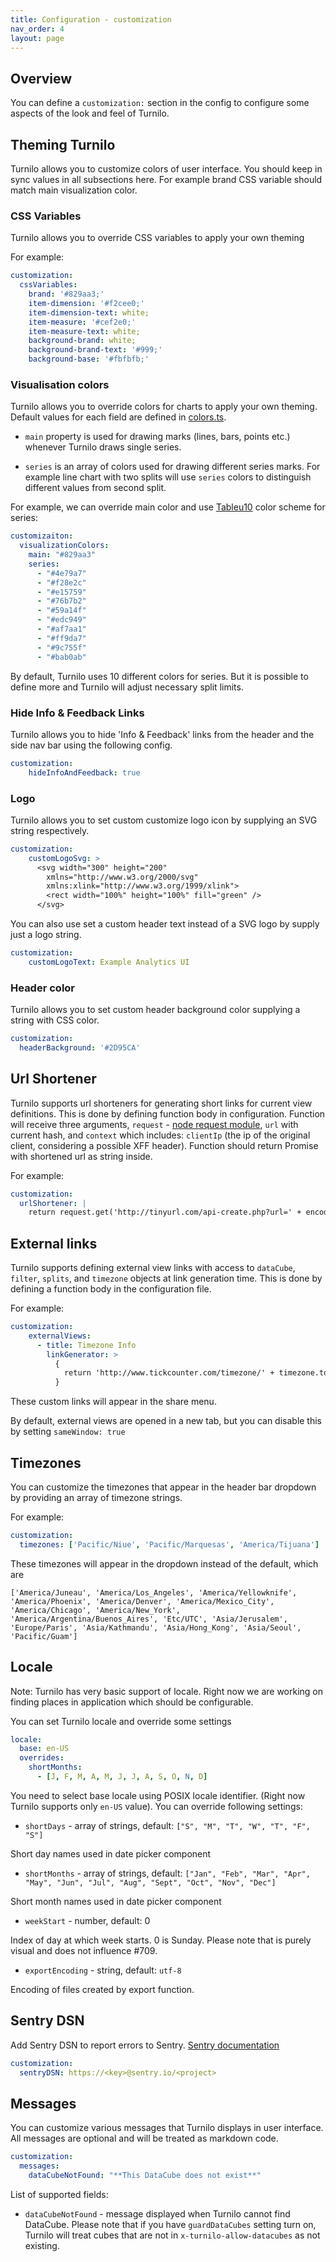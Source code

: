 ```yaml
---
title: Configuration - customization
nav_order: 4
layout: page
---
```


## Overview

You can define a `customization:` section in the config to configure some aspects of the look and feel of Turnilo.

## Theming Turnilo

Turnilo allows you to customize colors of user interface. You should keep in sync values in all subsections here. 
For example brand CSS variable should match main visualization color.

### CSS Variables

Turnilo allows you to override CSS variables to apply your own theming

For example:

```yaml
customization:
  cssVariables:
    brand: '#829aa3;'
    item-dimension: '#f2cee0;'
    item-dimension-text: white;
    item-measure: '#cef2e0;'
    item-measure-text: white;
    background-brand: white;
    background-brand-text: '#999;'
    background-base: '#fbfbfb;'
```

### Visualisation colors

Turnilo allows you to override colors for charts to apply your own theming. Default values for each field are defined in [colors.ts](https://github.com/allegro/turnilo/blob/master/src/common/models/colors/colors.ts). 

* `main` property is used for drawing marks (lines, bars, points etc.) whenever Turnilo draws single series.

* `series` is an array of colors used for drawing different series marks. For example line chart with two splits will use `series` colors to distinguish different values from second split.

For example, we can override main color and use [Tableu10](https://www.tableau.com/blog/colors-upgrade-tableau-10-56782) color scheme for series:

```yaml
customizaiton:
  visualizationColors: 
    main: "#829aa3"
    series:
      - "#4e79a7"
      - "#f28e2c"
      - "#e15759"
      - "#76b7b2"
      - "#59a14f"
      - "#edc949"
      - "#af7aa1"
      - "#ff9da7"
      - "#9c755f"
      - "#bab0ab"
```

By default, Turnilo uses 10 different colors for series. But it is possible to define more and Turnilo will adjust necessary split limits.

### Hide Info & Feedback Links

Turnilo allows you to hide 'Info & Feedback' links from the header and the side nav bar using the following config.

```yaml
customization:
    hideInfoAndFeedback: true
```

### Logo

Turnilo allows you to set custom customize logo icon by supplying an SVG string respectively.

```yaml
customization:
    customLogoSvg: >
      <svg width="300" height="200"
        xmlns="http://www.w3.org/2000/svg"
        xmlns:xlink="http://www.w3.org/1999/xlink">
        <rect width="100%" height="100%" fill="green" />
      </svg>
```

You can also use set a custom header text instead of a SVG logo by supply just a logo string.

```yaml
customization:
    customLogoText: Example Analytics UI
```

### Header color

Turnilo allows you to set custom header background color supplying a string with CSS color.

```yaml
customization:
  headerBackground: '#2D95CA'
```

## Url Shortener

Turnilo supports url shorteners for generating short links for current view definitions. This is done by defining function body in configuration.
Function will receive three arguments, `request` - [node request module](https://github.com/request/request-promise-native), `url` with current hash, and `context` which includes: `clientIp` (the ip of the original client, considering a possible XFF header). Function should return Promise with shortened url as string inside.


For example:

```yaml
customization:
  urlShortener: |
    return request.get('http://tinyurl.com/api-create.php?url=' + encodeURIComponent(url))
```

## External links

Turnilo supports defining external view links with access to `dataCube`, `filter`, `splits`, and `timezone` objects at link generation time.
This is done by defining a function body in the configuration file.

For example:

```yaml
customization:
    externalViews:
      - title: Timezone Info
        linkGenerator: >
          {
            return 'http://www.tickcounter.com/timezone/' + timezone.toString().toLowerCase().replace(/\//g, '-');
          }
```

These custom links will appear in the share menu.

By default, external views are opened in a new tab, but you can disable this by setting `sameWindow: true`

## Timezones

You can customize the timezones that appear in the header bar dropdown by providing an array of timezone strings.

For example:

```yaml
customization:
  timezones: ['Pacific/Niue', 'Pacific/Marquesas', 'America/Tijuana']
```

These timezones will appear in the dropdown instead of the default, which are

`['America/Juneau', 'America/Los_Angeles', 'America/Yellowknife', 'America/Phoenix', 'America/Denver', 'America/Mexico_City', 'America/Chicago', 'America/New_York', 'America/Argentina/Buenos_Aires', 'Etc/UTC',
'Asia/Jerusalem', 'Europe/Paris', 'Asia/Kathmandu', 'Asia/Hong_Kong', 'Asia/Seoul', 'Pacific/Guam']`

## Locale

Note: Turnilo has very basic support of locale. Right now we are working on finding places in application which should be configurable.

You can set Turnilo locale and override some settings

```yaml
locale:
  base: en-US
  overrides:
    shortMonths:
      - [J, F, M, A, M, J, J, A, S, O, N, D]
```

You need to select base locale using POSIX locale identifier. (Right now Turnilo supports only `en-US` value).
You can override following settings:

* `shortDays` - array of strings, default: `["S", "M", "T", "W", "T", "F", "S"]`

Short day names used in date picker component

* `shortMonths` - array of strings, default:  `["Jan", "Feb", "Mar", "Apr", "May", "Jun", "Jul", "Aug", "Sept", "Oct", "Nov", "Dec"]`

Short month names used in date picker component
  
* `weekStart` - number, default: 0

Index of day at which week starts. 0 is Sunday. Please note that is purely visual and does not influence #709.
  
* `exportEncoding` - string, default: `utf-8`

Encoding of files created by export function.


## Sentry DSN

Add Sentry DSN to report errors to Sentry. [Sentry documentation](https://docs.sentry.io/platforms/javascript/?platform=browsernpm)

```yaml
customization:
  sentryDSN: https://<key>@sentry.io/<project>
```

## Messages

You can customize various messages that Turnilo displays in user interface. 
All messages are optional and will be treated as markdown code.

```yaml
customization:
  messages:
    dataCubeNotFound: "**This DataCube does not exist**"
```

List of supported fields:

- `dataCubeNotFound` - message displayed when Turnilo cannot find DataCube. 
Please note that if you have `guardDataCubes` setting turn on, Turnilo will treat cubes that are not in `x-turnilo-allow-datacubes` as not existing.
